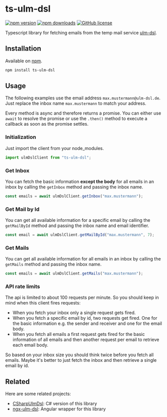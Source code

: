 # ts-ulm-dsl

[![npm version](https://img.shields.io/npm/v/ts-ulm-dsl)](https://www.npmjs.org/package/ts-ulm-dsl/)
[![npm downloads](https://img.shields.io/npm/dt/ts-ulm-dsl)](https://www.npmjs.org/package/ts-ulm-dsl/)
[![GitHub license](https://img.shields.io/github/license/DerStimmler/ts-ulm-dsl)](https://github.com/DerStimmler/ts-ulm-dsl/blob/master/LICENSE.md)

Typescript library for fetching emails from the temp mail service [ulm-dsl](https://ulm-dsl.de/).

## Installation

Available on [npm](https://www.npmjs.org/package/ts-ulm-dsl/).

```bash
npm install ts-ulm-dsl
```

## Usage

The following examples use the email address `max.mustermann@ulm-dsl.de`. Just replace the inbox name `max.mustermann`
to match your address.

Every method is async and therefore returns a promise. You can either use `await` to resolve the promise or use the `.then()` method to execute a callback as soon as the promise settles.

### Initialization

Just import the client from your node_modules.

```typescript
import ulmDslClient from "ts-ulm-dsl";
```

### Get Inbox

You can fetch the basic information **except the body** for all emails in an inbox by calling the `getInbox` method and
passing the inbox name.

```typescript
const emails = await ulmDslClient.getInbox("max.mustermann");
```

### Get Mail by Id

You can get all available information for a specific email by calling the `getMailById` method and passing the inbox
name and email identifier.

```typescript
const email = await ulmDslClient.getMailById("max.mustermann", 7);
```

### Get Mails

You can get all available information for all emails in an inbox by calling the `getMails` method and passing the inbox
name.

```typescript
const emails = await ulmDslClient.getMails("max.mustermann");
```

### API rate limits

The api is limited to about 100 requests per minute. So you should keep in mind when this client fires requests:

- When you fetch your inbox only a single request gets fired.
- When you fetch a specific email by id, two requests get fired. One for the basic information e.g. the sender and
  receiver and one for the email body.
- When you fetch all emails a first request gets fired for the basic information of all emails and then another request
  per email to retrieve each email body.

So based on your inbox size you should think twice before you fetch all emails. Maybe it's better to just fetch the
inbox and then retrieve a single email by id.

## Related

Here are some related projects:

- [CSharpUlmDsl](https://github.com/DerStimmler/CSharpUlmDsl): C# version of this library
- [ngx-ulm-dsl](https://github.com/DerStimmler/ngx-ulm-dsl): Angular wrapper for this library

